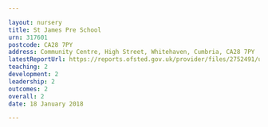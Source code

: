 ```yaml
---

layout: nursery
title: St James Pre School
urn: 317601
postcode: CA28 7PY
address: Community Centre, High Street, Whitehaven, Cumbria, CA28 7PY
latestReportUrl: https://reports.ofsted.gov.uk/provider/files/2752491/urn/317601.pdf
teaching: 2
development: 2
leadership: 2
outcomes: 2
overall: 2
date: 18 January 2018

---
```


